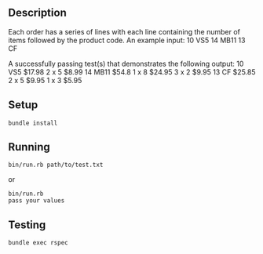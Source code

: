 ## Description
Each order has a series of lines with each line containing the number of items followed by the product code. An example input:
10 VS5
14 MB11
13 CF

A successfully passing test(s) that demonstrates the following output: 
10 VS5 $17.98
2 x 5 $8.99 
14 MB11 $54.8
1 x 8 $24.95
3 x 2 $9.95 
13 CF $25.85
2 x 5 $9.95 
1 x 3 $5.95

## Setup
`bundle install`

## Running
`bin/run.rb path/to/test.txt`

or

```
bin/run.rb
pass your values
```

## Testing
`bundle exec rspec`
